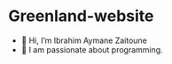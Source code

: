 # Greenland-website
- 👋 Hi, I’m Ibrahim Aymane Zaitoune
- 💪 I am passionate about programming.


<!---
Aigle06/Aigle06 is a ✨ special ✨ repository because its `README.md` (this file) appears on your GitHub profile.
You can click the Preview link to take a look at your changes.
--->
